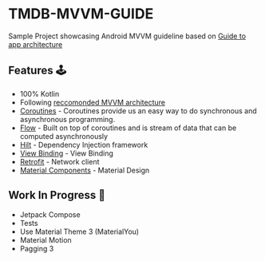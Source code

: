 # TMDB-MVVM-GUIDE
Sample Project showcasing Android MVVM guideline based on [Guide to app architecture](https://developer.android.com/jetpack/guide)

## Features 🕹
- 100% Kotlin
- Following [reccomonded MVVM architecture](https://developer.android.com/jetpack/guide)
- [Coroutines](https://developer.android.com/kotlin/coroutines) - Coroutines provide us an easy way to do synchronous and asynchronous programming.
- [Flow](https://developer.android.com/kotlin/flow) - Built on top of coroutines and is stream of data that can be computed asynchronously
- [Hilt](https://dagger.dev/hilt/) - Dependency Injection framework
- [View Binding](https://developer.android.com/topic/libraries/view-binding) - View Binding
- [Retrofit](https://github.com/square/retrofit) - Network client
- [Material Components](https://github.com/material-components/material-components-android) - Material Design


## Work In Progress 🚧
- Jetpack Compose
- Tests
- Use Material Theme 3 (MaterialYou)
- Material Motion 
- Pagging 3
